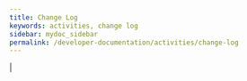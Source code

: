 ```yaml
---
title: Change Log
keywords: activities, change log
sidebar: mydoc_sidebar
permalink: /developer-documentation/activities/change-log
---
```


|
